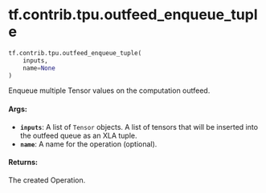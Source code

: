 <div itemscope itemtype="http://developers.google.com/ReferenceObject">
<meta itemprop="name" content="tf.contrib.tpu.outfeed_enqueue_tuple" />
<meta itemprop="path" content="Stable" />
</div>

# tf.contrib.tpu.outfeed_enqueue_tuple

``` python
tf.contrib.tpu.outfeed_enqueue_tuple(
    inputs,
    name=None
)
```

Enqueue multiple Tensor values on the computation outfeed.

#### Args:

* <b>`inputs`</b>: A list of `Tensor` objects.
    A list of tensors that will be inserted into the outfeed queue as an
    XLA tuple.
* <b>`name`</b>: A name for the operation (optional).


#### Returns:

The created Operation.